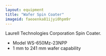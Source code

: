 ```yaml
---
layout: equipment
title: "Wafer Spin Coater"
imageid: faeoenka81ijyi0hpm9r
---
```


Laurell Technologies Corporation Spin Coater. 

- Model WS-650Mz-23NPP
- 1 mm to 241 mm wafer capability


